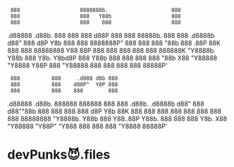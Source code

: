      888                   8888888b.                    888
     888                   888   Y88b                   888
     888                   888    888                   888
 .d88888  .d88b.  888  888 888   d88P 888  888 88888b.  888  888 .d8888b
d88" 888 d8P  Y8b 888  888 8888888P"  888  888 888 "88b 888 .88P 88K
888  888 88888888 Y88  88P 888        888  888 888  888 888888K  "Y8888b.
Y88b 888 Y8b.      Y8bd8P  888        Y88b 888 888  888 888 "88b      X88
 "Y88888  "Y8888    Y88P   888         "Y88888 888  888 888  888  88888P'



     888          888     .d888 d8b 888
     888          888    d88P"  Y8P 888
     888          888    888        888
 .d88888  .d88b.  888888 888888 888 888  .d88b.  .d8888b
d88" 888 d88""88b 888    888    888 888 d8P  Y8b 88K
888  888 888  888 888    888    888 888 88888888 "Y8888b.
Y88b 888 Y88..88P Y88b.  888    888 888 Y8b.          X88
 "Y88888  "Y88P"   "Y888 888    888 888  "Y8888   88888P'

# devPunks😈.files
